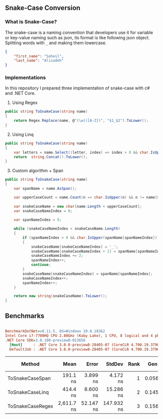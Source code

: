## Snake-Case Conversion 

### What is Snake-Case?
The snake-case is a naming convention that developers use it for variable or key-value naming such as json, its format is like following json object. Splitting words with `_` and making them lowercase.
```json
{
    "first_name": "Soheil",
    "last_name": "Alizadeh"
}

```

### Implementations

In this repository I prepared three implementation of snake-case with c# and .NET Core.

1. Using Regex 
```C#
public string ToSnakeCase(string name) 
{
    return Regex.Replace(name, @"(\w)([A-Z])", "$1_$2").ToLower();
} 
```
2. Using Linq
```C#
public string ToSnakeCase(string name) 
{
    var letters = name.Select((letter, index) => index > 0 && char.IsUpper(letter) ? "_" + letter : letter.ToString());
    return  string.Concat().ToLower();
}
```
3. Custom algorithm + Span

```C#
public string ToSnakeCase(string name)
{
    var spanName = name.AsSpan();

    var upperCaseCount = name.Count(n => char.IsUpper(n) && n != name[0]);
   
    var snakeCaseName = new char[name.Length + upperCaseCount];
    var snakeCaseNameIndex = 0;
   
    var spanNameIndex = 0;

    while (snakeCaseNameIndex < snakeCaseName.Length)
    {
        if (spanNameIndex > 0 && char.IsUpper(spanName[spanNameIndex]))
        {
            snakeCaseName[snakeCaseNameIndex] = '_';
            snakeCaseName[snakeCaseNameIndex + 1] = spanName[spanNameIndex];
            snakeCaseNameIndex += 2;
            spanNameIndex++;
            continue;
        }
        snakeCaseName[snakeCaseNameIndex] = spanName[spanNameIndex];
        snakeCaseNameIndex++;
        spanNameIndex++;
    }

    return new string(snakeCaseName).ToLower();
}
```

## Benchmarks

``` ini

BenchmarkDotNet=v0.11.5, OS=Windows 10.0.18362
Intel Core i7-7700HQ CPU 2.80GHz (Kaby Lake), 1 CPU, 8 logical and 4 physical cores
.NET Core SDK=3.0.100-preview8-013656
  [Host]     : .NET Core 3.0.0-preview8-28405-07 (CoreCLR 4.700.19.37902, CoreFX 4.700.19.40503), 64bit RyuJIT
  DefaultJob : .NET Core 3.0.0-preview8-28405-07 (CoreCLR 4.700.19.37902, CoreFX 4.700.19.40503), 64bit RyuJIT


```
|          Method  |       Mean |     Error |     StdDev | Rank |  Gen 0 | Gen 1 | Gen 2 | Allocated |
|----------------  |-----------:|----------:|-----------:|-----:|-------:|------:|------:|----------:|
| ToSnakeCaseSpan  |   191.1 ns |  3.899 ns |   4.172 ns |    1 | 0.0560 |     - |     - |     176 B |
| ToSnakeCaseLinq  |   414.4 ns |  8.600 ns |  15.286 ns |    2 | 0.1450 |     - |     - |     456 B |
| ToSnakeCaseRegex | 2,611.7 ns | 52.147 ns | 147.932 ns |    3 | 0.1564 |     - |     - |     496 B |
